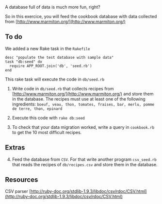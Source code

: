 A database full of data is much more fun, right?

So in this exercice, you will feed the cookbook database with data collected from [http://www.marmiton.org/](http://www.marmiton.org/)

## To do 

We added a new Rake task in the `Rakefile`

````
desc "populate the test database with sample data"
task "db:seed" do
  require APP_ROOT.join('db', 'seed.rb')
end
````

This rake task will execute the code in `db/seed.rb`


1. Write code in  `db/seed.rb` that collects recipes from [http://www.marmiton.org/](http://www.marmiton.org/) and store them in the database. The recipes must use at least one of the following ingredients: `boeuf, veau, thon, tomates, fraises, bar, merlu, pomme de terre, thon, epinard`

2. Execute this code with `rake db:seed`

3. To check that your data migration worked, write a query in `cookbook.rb` to get the 10 most difficult recipes.


## Extras 

4. Feed the database from `CSV`. For that write another program `csv_seed.rb` that reads the recipes of `db/recipes.csv` and store them in the database.


## Resources

CSV parser [http://ruby-doc.org/stdlib-1.9.3/libdoc/csv/rdoc/CSV.html](http://ruby-doc.org/stdlib-1.9.3/libdoc/csv/rdoc/CSV.html)
